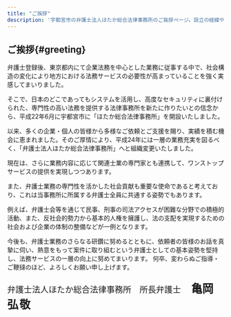 ```yaml
---
title: "ご挨拶"
description: '宇都宮市の弁護士法人ほたか総合法律事務所のご挨拶ページ。設立の経緯や事務所の理念、弁護士としての社会的使命について、所長の亀岡弘敬がご案内いたします。'
---
```


## ご挨拶{#greeting}

弁護士登録後、東京都内にて企業法務を中心とした業務に従事する中で、社会構造の変化により地方における法務サービスの必要性が高まっていることを強く実感してまいりました。

そこで、日本のどこであってもシステムを活用し、高度なセキュリティに裏付けられた、専門性の高い法務を提供する法律事務所を新たに作りたいとの信念から、平成22年6月に宇都宮市に「ほたか総合法律事務所」を開設いたしました。

以来、多くの企業・個人の皆様から多様なご依頼とご支援を賜り、実績を積む機会に恵まれました。そのご厚情により、平成24年には一層の業務充実を図るべく、「弁護士法人ほたか総合法律事務所」へと組織変更いたしました。

現在は、さらに業務内容に応じて関連士業の専門家とも連携して、ワンストップサービスの提供を実現しつつあります。

また、弁護士業務の専門性を活かした社会貢献も重要な使命であると考えており、これは当事務所に所属する弁護士全員に共通する姿勢でもあります。

例えば、弁護士会等を通じて民事、刑事の司法アクセスが困難な分野での積極的活動、また、反社会的勢力から基本的人権を擁護し、法の支配を実現するための社会および企業の体制の整備などが一例となります。

今後も、弁護士業務のさらなる研鑽に努めるとともに、依頼者の皆様のお話を真摯に伺い、熱意をもって案件に取り組むという弁護士としての基本姿勢を堅持し、法務サービスの一層の向上に努めてまいります。
何卒、変わらぬご指導・ご鞭撻のほど、よろしくお願い申し上げます。


<p class="text-end mb-4" style="font-family: 'Hiragino Mincho ProN', serif; font-size: 1.2rem;">
  弁護士法人ほたか総合法律事務所　所長弁護士　
  <span style="font-size: 1.6rem; font-weight: bold;">亀岡</span>
  <span style="font-size: 1.6rem; font-weight: bold; letter-spacing: 0.1em;">弘敬</span>
</p>
